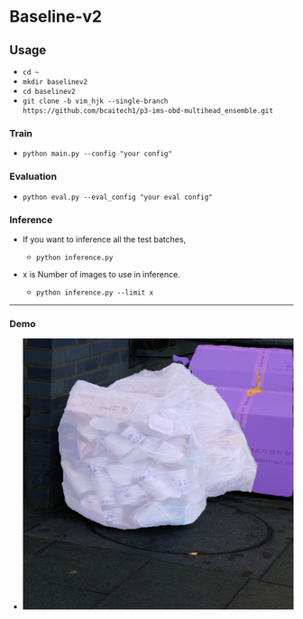 Baseline-v2
===
## Usage
- `cd ~`
- `mkdir baselinev2`
- `cd baselinev2`
- `git clone -b vim_hjk --single-branch https://github.com/bcaitech1/p3-ims-obd-multihead_ensemble.git`
### Train
- `python main.py --config "your config"`

### Evaluation
- `python eval.py --eval_config "your eval config"`

### Inference
- If you want to inference all the test batches,
    - `python inference.py`

- x is Number of images to use in inference.
    - `python inference.py --limit x`
---
### Demo
- ![demo](./prediction/PAN/29.jpg) 

